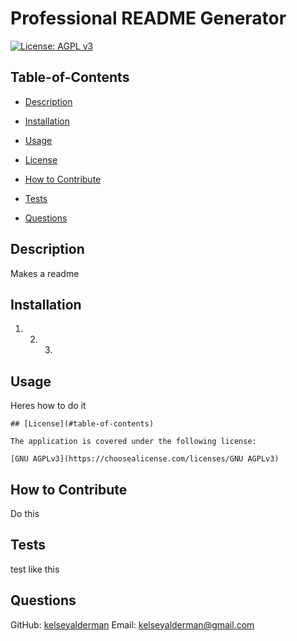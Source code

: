 
  # Professional README Generator

  [![License: AGPL v3](https://img.shields.io/badge/License-AGPL%20v3-blue.svg)](https://www.gnu.org/licenses/agpl-3.0)

  ## Table-of-Contents

  * [Description](#description)
  * [Installation](#installation)
  * [Usage](#usage)
  
  * [License](#license)
    
  * [How to Contribute](#how-to-contribute)
  * [Tests](#tests)
  * [Questions](#questions)

  ## Description

  Makes a readme

  ## Installation

  1. 2. 3. 

  ## Usage

  Heres how to do it

  
    ## [License](#table-of-contents)

    The application is covered under the following license:

    [GNU AGPLv3](https://choosealicense.com/licenses/GNU AGPLv3)
    

  ## How to Contribute

  Do this

  ## Tests
  
  test like this

  ## Questions

  GitHub: [kelseyalderman](https://github.com/kelseyalderman)
  Email: [kelseyalderman@gmail.com](mailto:kelseyalderman@gmail.com)

